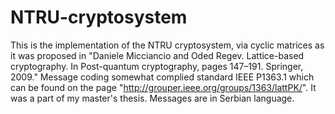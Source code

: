 # NTRU-cryptosystem
This is the implementation of the NTRU cryptosystem, via cyclic matrices as it was proposed in "Daniele Micciancio and Oded Regev. Lattice-based cryptography. In Post-quantum cryptography, pages 147–191. Springer, 2009." Message coding somewhat complied standard IEEE P1363.1 which can be found on the page "http://grouper.ieee.org/groups/1363/lattPK/". It was a part of my master's thesis. Messages are in Serbian language.
